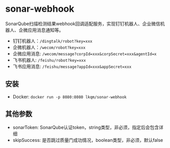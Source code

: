 # sonar-webhook

SonarQube扫描检测结果webhook回调适配服务，实现钉钉机器人、企业微信机器人、企微应用消息通知等。

- 钉钉机器人：`/dingtalk/robot?key=xxx`
- 企微机器人：`/wecom/robot?key=xxx`
- 企微应用消息: `/wecom/message?corpId=xxx&corpSecret=xxx&agentId=x`
- 飞书机器人: `/feishu/robot?key=xxx`
- 飞书应用消息: `/feishu/message?appId=xxx&appSecret=xxx`

## 安装

- Docker: `docker run -p 8080:8080 lkqm/sonar-webhook`

## 其他参数

- sonarToken: SonarQube认证token，string类型，非必须，指定后会包含详细
- skipSuccess: 是否跳过质量门成功情况，boolean类型，非必须，默认false
